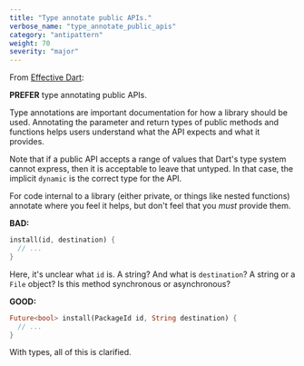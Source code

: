 ```yaml
---
title: "Type annotate public APIs."
verbose_name: "type_annotate_public_apis"
category: "antipattern"
weight: 70
severity: "major"
---
```

From [Effective Dart](https://dart.dev/effective-dart/design#do-type-annotate-fields-and-top-level-variables-if-the-type-isnt-obvious):

**PREFER** type annotating public APIs.

Type annotations are important documentation for how a library should be used.
Annotating the parameter and return types of public methods and functions helps
users understand what the API expects and what it provides.

Note that if a public API accepts a range of values that Dart's type system
cannot express, then it is acceptable to leave that untyped.  In that case, the
implicit `dynamic` is the correct type for the API.

For code internal to a library (either private, or things like nested functions)
annotate where you feel it helps, but don't feel that you *must* provide them.

**BAD:**
```dart
install(id, destination) {
  // ...
}
```

Here, it's unclear what `id` is.  A string? And what is `destination`? A string
or a `File` object? Is this method synchronous or asynchronous?

**GOOD:**
```dart
Future<bool> install(PackageId id, String destination) {
  // ...
}
```

With types, all of this is clarified.

